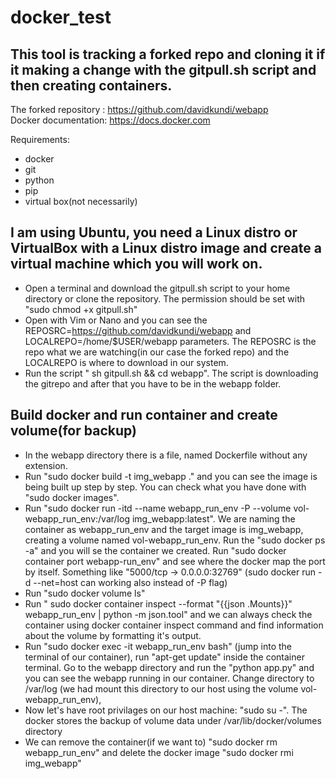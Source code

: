 # docker_test

## This tool is tracking a forked repo and cloning it if it making a change with the gitpull.sh script and then creating containers.

The forked repository : https://github.com/davidkundi/webapp \
Docker documentation: https://docs.docker.com

Requirements: 
- docker
- git
- python
- pip
- virtual box(not necessarily)

## I am using Ubuntu, you need a Linux distro or VirtualBox with a Linux distro image and create a virtual machine which you will work on.

- Open a terminal and download the gitpull.sh script to your home directory or clone the repository. The permission should be set with "sudo chmod +x gitpull.sh"
- Open with Vim or Nano and you can see the REPOSRC=https://github.com/davidkundi/webapp and LOCALREPO=/home/$USER/webapp parameters. The REPOSRC is the repo what we are watching(in our case the forked repo) and the LOCALREPO is where to download in our system. 
- Run the script " sh gitpull.sh && cd webapp". The script is downloading the gitrepo and after that you have to be in the webapp folder.

## Build docker and run container and create volume(for backup)

- In the webapp directory there is a file, named Dockerfile without any extension.
- Run "sudo docker build -t img_webapp ." and you can see the image is being built up step by step. You can check what you have done with "sudo docker images".
- Run "sudo docker run -itd --name webapp_run_env -P --volume vol-webapp_run_env:/var/log img_webapp:latest". We are naming the container as webapp_run_env and the target image is img_webapp, creating a volume named vol-webapp_run_env. Run the "sudo docker ps -a" and you will se the container we created. Run "sudo docker container port webapp-run_env" and see where the docker map the port by itself. Something like "5000/tcp -> 0.0.0.0:32769" (sudo docker run -d --net=host can working also instead of -P flag)
- Run "sudo docker volume ls"
- Run " sudo docker container inspect --format "{{json .Mounts}}" webapp_run_env | python -m json.tool" and we can always check the container using docker container inspect command and find information about the volume by formatting it's output.
- Run "sudo docker exec -it webapp_run_env bash" (jump into the terminal of our container), run "apt-get update" inside the container terminal. Go to the webapp directory and run the "python app.py" and you can see the webapp running in our container. Change directory to /var/log (we had mount this directory to our host using the volume vol-webapp_run_env), 
- Now let's have root privilages on our host machine: "sudo su -". The docker stores the backup of volume data under /var/lib/docker/volumes directory
- We can remove the container(if we want to) "sudo docker rm webapp_run_env" and delete the docker image "sudo docker rmi img_webapp"
